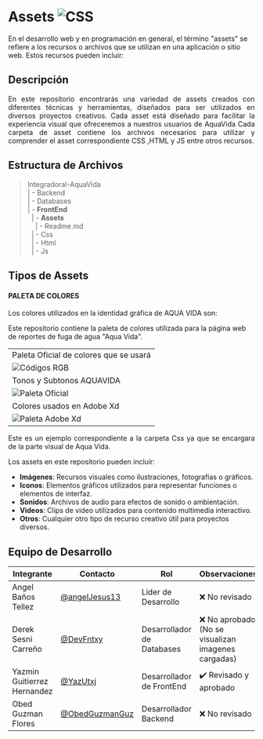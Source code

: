 # Assets   ![CSS](  https://img.shields.io/badge/Adobe%20Premiere%20Pro-9999FF?style=for-the-badge&logo=Adobe%20Premiere%20Pro&logoColor=white)

En el desarrollo web y en programación en general, el término "assets" se refiere a los recursos o archivos que se utilizan en una aplicación o sitio web. Estos recursos pueden incluir:

## Descripción

<p align="justify">En este repositorio encontrarás una variedad de assets creados con diferentes técnicas y herramientas, diseñados para ser utilizados en diversos proyectos creativos. Cada asset está diseñado para facilitar la experiencia visual que ofreceremos a nuestros usuarios de AquaVida
Cada carpeta de asset contiene los archivos necesarios para utilizar y comprender el asset correspondiente CSS ,HTML y JS  entre otros recursos.
</p>

## Estructura de Archivos

> IntegradoraI-AquaVida<br>
> | - Backend <br> 
> | - Databases<br>
> | - **FrontEnd** <br>
>&nbsp;&nbsp;| -  **Assets** <br>
>&nbsp;&nbsp;&nbsp;&nbsp;| - Readme.md<br>
>&nbsp;&nbsp;| - Css <br>
>&nbsp;&nbsp;| - Html <br>
>&nbsp;&nbsp;| - Js


## Tipos de Assets
#### PALETA DE COLORES

Los colores utilizados en la identidad gráfica de AQUA VIDA son:


Este repositorio contiene la paleta de colores utilizada para la página web de reportes de fuga de agua "Aqua Vida".


<table>
  <tr>
    <td>Paleta Oficial de colores que se usará</td>
  </tr>
  <tr>
    <td><img src="/FronEnd/Asesets/Imagenes/CodigosRGB.png" alt="Códigos RGB" /></td>
  </tr>
  <tr>
    <td>Tonos y Subtonos AQUAVIDA</td>
  </tr>
  <tr>
    <td><img src="/FronEnd/Asesets/Imagenes/PaletaOficial.png" alt="Paleta Oficial" /></td>
  </tr>
  <tr>
    <td>Colores usados en Adobe Xd</td>
  </tr>
  <tr>
    <td><img src="/FronEnd/Asesets/Imagenes/PaletaXD.png" alt="Paleta Adobe Xd" /></td>
  </tr>
</table>



<p align="justify">Este es un ejemplo correspondiente a la carpeta Css ya que se encargara de la parte visual de Aqua Vida.

Los assets en este repositorio pueden incluir:
- **Imágenes**: Recursos visuales como ilustraciones, fotografías o gráficos.
- **Iconos**: Elementos gráficos utilizados para representar funciones o elementos de interfaz.
- **Sonidos**: Archivos de audio para efectos de sonido o ambientación.
- **Videos**: Clips de video utilizados para contenido multimedia interactivo.
- **Otros**: Cualquier otro tipo de recurso creativo útil para proyectos diversos.
</p>

## Equipo de Desarrollo

|Integrante|Contacto|Rol|Observaciones|
|------------|--------|---|---|
|Angel Baños Tellez|[@angelJesus13](https://github.com/angelJesus13)|Líder de Desarrollo| ❌ No revisado|
|Derek Sesni Carreño|[@DevFntxy](https://github.com/DevFntxy)|Desarrollador de Databases|❌ No aprobado  (No se visualizan imagenes cargadas)|
|Yazmin Guitierrez Hernandez|[@YazUtxj](https://github.com/YazUtxj)|Desarrollador de FrontEnd|✔️  Revisado y aprobado|
|Obed Guzman Flores|[@ObedGuzmanGuz](https://github.com/ObedGuzmanGuz)|Desarrollador Backend|❌ No revisado|
